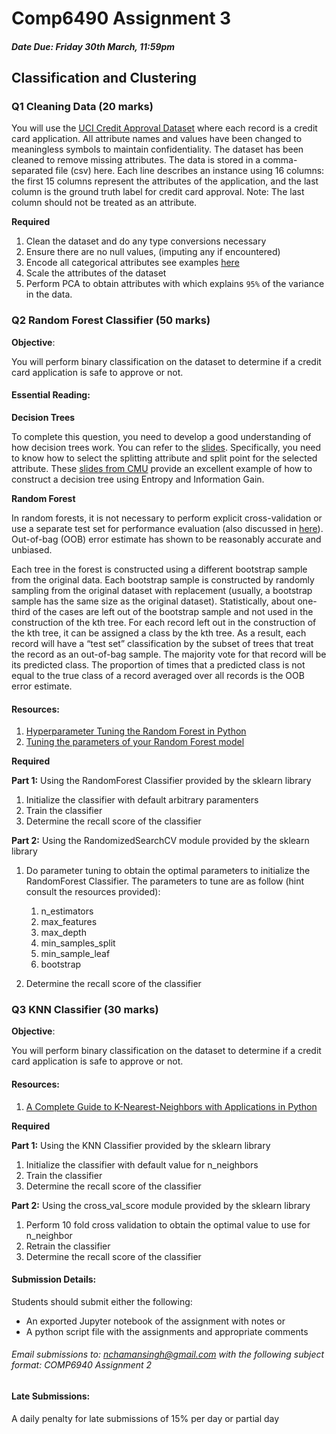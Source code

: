 # Comp6490 Assignment 3

##### Date Due: Friday 30th March, 11:59pm


## Classification and Clustering 


### Q1 Cleaning Data (20 marks)

You will use the [UCI Credit Approval Dataset](https://archive.ics.uci.edu/ml/datasets/Credit+Approval) where each record is a credit card application. All attribute names and values have been changed to meaningless symbols to maintain confidentiality. The dataset has been cleaned to remove missing attributes. The data is stored in a comma-separated file (csv) here. Each line describes an instance using 16 columns: the first 15 columns represent the attributes of the application, and the last column is the ground truth label for credit card approval. Note: The last column should not be treated as an attribute.

**Required**
1. Clean the dataset and do any type conversions necessary
2. Ensure there are no null values, (imputing any if encountered)
3. Encode all categorical attributes see examples [here](http://pbpython.com/categorical-encoding.html)
4. Scale the attributes of the dataset
5. Perform PCA to obtain attributes with which explains `95%` of the variance in the data.


### Q2 Random Forest Classifier (50 marks)

**Objective**:

You will perform binary classification on the dataset to determine if a credit card application is safe to
approve or not.

#### Essential Reading:

**Decision Trees**

To complete this question, you need to develop a good understanding of how decision trees work. You can refer to the [slides](http://poloclub.gatech.edu/cse6242/2017fall/slides/CSE6242-710-Classification.pdf). Specifically, you need to know how to select the splitting attribute and split point for the selected attribute. These [slides from CMU](http://www.cs.cmu.edu/afs/cs.cmu.edu/academic/class/15381-s06/www/DTs.pdf) provide an excellent example of how to construct a decision tree using Entropy and Information Gain.

**Random Forest**

In random forests, it is not necessary to perform explicit cross-validation or use a separate test set for performance evaluation (also discussed in [here](http://poloclub.gatech.edu/cse6242/2017fall/slides/CSE6242-730-Ensemble.pdf)). Out-of-bag (OOB) error estimate has shown to be reasonably accurate and unbiased. 

Each tree in the forest is constructed using a different bootstrap sample from the original data. Each bootstrap sample is constructed by randomly sampling from the original dataset with replacement (usually, a bootstrap sample has the same size as the original dataset). Statistically, about one-third of the cases are left out of the bootstrap sample and not used in the construction of the kth tree. For each record left out in the construction of the kth tree, it can be assigned a class by the kth tree. As a result,
each record will have a “test set” classification by the subset of trees that treat the record as an out-of-bag sample. The majority vote for that record will be its predicted class. The proportion of times that a predicted class is not equal to the true class of a record averaged over all records is the OOB error estimate.

#### Resources:
1. [Hyperparameter Tuning the Random Forest in Python](https://towardsdatascience.com/hyperparameter-tuning-the-random-forest-in-python-using-scikit-learn-28d2aa77dd74)
2. [Tuning the parameters of your Random Forest model](https://www.analyticsvidhya.com/blog/2015/06/tuning-random-forest-model/)

**Required**

**Part 1:**  Using the RandomForest Classifier provided by the sklearn library 

1. Initialize the classifier with default arbitrary paramenters
2. Train the classifier 
3. Determine the recall score of the classifier 

**Part 2:** Using the RandomizedSearchCV module provided by the sklearn library 

1. Do parameter tuning to obtain the optimal parameters to initialize the RandomForest Classifier. The parameters to tune are as follow (hint consult the resources provided):
	1. n_estimators
	2. max_features
	3. max_depth
	4. min_samples_split
	5. min_sample_leaf
	6. bootstrap
	
2. Determine the recall score of the classifier 


### Q3 KNN Classifier (30 marks)

**Objective**:

You will perform binary classification on the dataset to determine if a credit card application is safe to
approve or not.

#### Resources:
1. [A Complete Guide to K-Nearest-Neighbors with Applications in Python ](https://kevinzakka.github.io/2016/07/13/k-nearest-neighbor/)

**Required**

**Part 1:**  Using the KNN Classifier provided by the sklearn library 

1. Initialize the classifier with default value for n_neighbors 
2. Train the classifier 
3. Determine the recall score of the classifier 

**Part 2:** Using the cross_val_score module provided by the sklearn library

1. Perform 10 fold cross validation to obtain the optimal value to use for n_neighbor
2. Retrain the classifier 
2. Determine the recall score of the classifier 


#### Submission Details:
Students should submit either the following:
* An exported Jupyter notebook of the assignment with notes
or
* A python script file with the assignments and appropriate comments 

###### Email submissions to: nchamansingh@gmail.com with the following subject format: <StudentID> COMP6940 Assignment 2


#### Late Submissions:
A daily penalty for late submissions of 15% per day or partial day